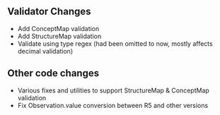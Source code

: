 ## Validator Changes

* Add ConceptMap validation
* Add StructureMap validation
* Validate using type regex (had been omitted to now, mostly affects decimal validation)

## Other code changes

* Various fixes and utilities to support StructureMap & ConceptMap validation
* Fix Observation.value conversion between R5 and other versions

